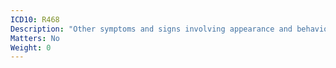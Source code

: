 ```yaml
---
ICD10: R468
Description: "Other symptoms and signs involving appearance and behaviour"
Matters: No
Weight: 0
---
```

